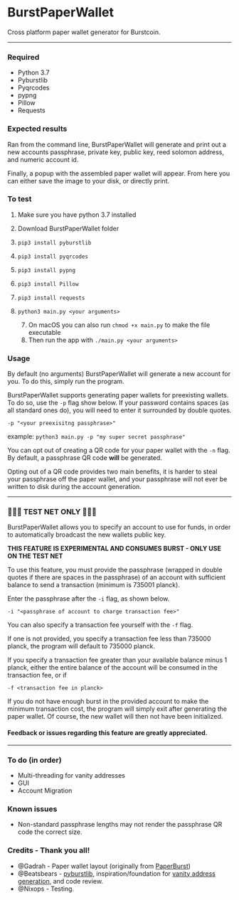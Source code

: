 # BurstPaperWallet
Cross platform paper wallet generator for Burstcoin.

---

### Required
* Python 3.7
* Pyburstlib
* Pyqrcodes
* pypng
* Pillow
* Requests

### Expected results
Ran from the command line, BurstPaperWallet will generate and print out a new accounts passphrase, private key, public key,
reed solomon address, and numeric account id.

Finally, a popup with the assembled paper wallet will appear. From here you can either save the image to your disk, or directly print.

### To test
1. Make sure you have python 3.7 installed
2. Download BurstPaperWallet folder
3. `pip3 install pyburstlib`
4. `pip3 install pyqrcodes`
5. `pip3 install pypng`
6. `pip3 install Pillow`
7. `pip3 install requests`
7. `python3 main.py <your arguments>`

    7. On macOS you can also run `chmod +x main.py` to make the file executable
    7. Then run the app with `./main.py <your arguments>`

### Usage
By default (no arguments) BurstPaperWallet will generate a new account for you. To do this, simply run the program.

BurstPaperWallet supports generating paper wallets for preexisting wallets. To do so, use the `-p` flag show below. 
If your password contains spaces (as all standard ones do), you will need to enter it surrounded by double quotes.

```-p "<your preexisitng passphrase>"```

example: `python3 main.py -p "my super secret passphrase"`

You can opt out of creating a QR code for your paper wallet with the `-n` flag. 
By default, a passphrase QR code **will** be generated.

Opting out of a QR code provides two main benefits, it is harder to steal your passphrase off the paper wallet,
and your passphrase will not ever be written to disk during the account generation. 

---

### 🚨🚨🚨 TEST NET ONLY 🚨🚨🚨
BurstPaperWallet allows you to specify an account to use for funds, in order to automatically broadcast the new wallets
public key.

 **THIS FEATURE IS EXPERIMENTAL AND CONSUMES BURST - ONLY USE ON THE TEST NET**
 
 To use this feature, you must provide the passphrase (wrapped in double quotes if there are spaces in the passphrase)
 of an account with sufficient balance to send a transaction (minimum is 735001 planck).
 
 Enter the passphrase after the `-i` flag, as shown below.
 
 ```-i "<passphrase of account to charge transaction fee>"```
 
 You can also specify a transaction fee yourself with the `-f` flag.
 
 If one is not provided, you specify a transaction fee less than 735000 planck, the program will default to 735000 planck.
 
 If you specify a transaction fee greater than your available balance minus 1 planck, 
 either the entire balance of the account will be consumed in the transaction fee, or if 
 
 
 ```-f <transaction fee in planck>```
 
 If you do not have enough burst in the provided account to make the minimum transaction cost, the program will simply exit after generating the paper wallet.
 Of course, the new wallet will then not have been initialized.
 
 #### Feedback or issues regarding this feature are greatly appreciated. 

---

### To do (in order)
* Multi-threading for vanity addresses
* GUI
* Account Migration

### Known issues
* Non-standard passphrase lengths may not render the passphrase QR code the correct size.

### Credits - Thank you all!

* @Gadrah - Paper wallet layout (originally from [PaperBurst](https://github.com/umbrellacorp03/PaperBurst))
* @Beatsbears - [pyburstlib](https://github.com/beatsbears/pyburstlib), inspiration/foundation for 
[vanity address generation](https://github.com/beatsbears/burst-vanity-generator), and code review.
* @Nixops - Testing.
